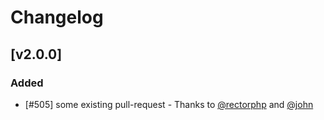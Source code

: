 # Changelog

## [v2.0.0]

### Added

- [#505] some existing pull-request - Thanks to [@rectorphp] and [@john]

[@john]: https://github.com/john
[@rectorphp]: https://github.com/rectorphp
